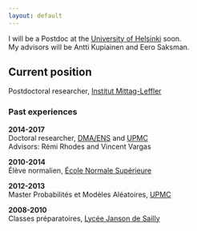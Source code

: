 ```yaml
---
layout: default
---
```


I will be a Postdoc at the [University of Helsinki](https://www.helsinki.fi) soon.  
My advisors will be Antti Kupiainen and Eero Saksman.

## Current position

Postdoctoral researcher, [Institut Mittag-Leffler](http://www.mittag-leffler.se)


### Past experiences

**2014-2017**  
Doctoral researcher, [DMA/ENS](http://www.math.ens.fr) and [UPMC](http://www.upmc.fr)  
Advisors: Rémi Rhodes and Vincent Vargas

**2010-2014**  
Élève normalien, [École Normale Supérieure](http://www.ens.fr)

**2012-2013**  
Master Probabilités et Modèles Aléatoires, [UPMC](http://www.upmc.fr)

**2008-2010**  
Classes préparatoires, [Lycée Janson de Sailly](http://www.janson-de-sailly.fr)


<!-- ### Coauthors

[Juhan Aru](https://people.math.ethz.ch/~jaru/), [Rémi Rhodes](http://perso-math.univ-mlv.fr/users/rhodes.remi/), [Xin Sun](http://www.math.columbia.edu/~xinsun/), [Vincent Vargas](http://www.math.ens.fr/~vargas/) -->